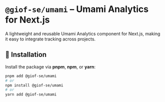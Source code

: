 # `@giof-se/umami` – Umami Analytics for Next.js

A lightweight and reusable Umami Analytics component for Next.js, making it easy to integrate tracking across projects.

## 🚀 Installation

Install the package via **pnpm**, **npm**, or **yarn**:

```sh
pnpm add @giof-se/umami
# or
npm install @giof-se/umami
# or
yarn add @giof-se/umami